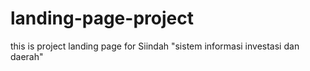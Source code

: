 # landing-page-project
this is project landing page for Siindah "sistem informasi investasi dan daerah"
